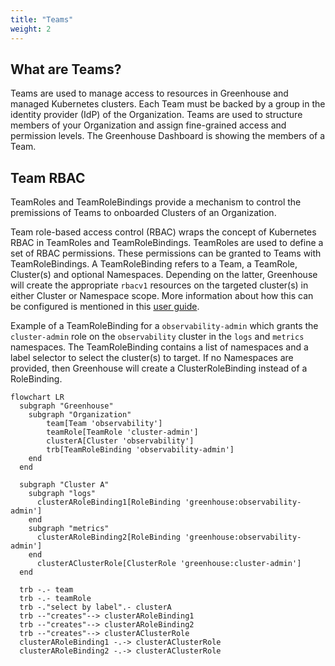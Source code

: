 ```yaml
---
title: "Teams"
weight: 2
---
```


## What are Teams?

Teams are used to manage access to resources in Greenhouse and managed Kubernetes clusters. Each Team must be backed by a group in the identity provider (IdP) of the Organization. Teams are used to structure members of your Organization and assign fine-grained access and permission levels. The Greenhouse Dashboard is showing the members of a Team.

## Team RBAC

TeamRoles and TeamRoleBindings provide a mechanism to control the premissions of Teams to onboarded Clusters of an Organization.

Team role-based access control (RBAC) wraps the concept of Kubernetes RBAC in TeamRoles and TeamRoleBindings. TeamRoles are used to define a set of RBAC permissions. These permissions can be granted to Teams with TeamRoleBindings. A TeamRoleBinding refers to a Team, a TeamRole, Cluster(s) and optional Namespaces. Depending on the latter, Greenhouse will create the appropriate `rbacv1` resources on the targeted cluster(s) in either Cluster or Namespace scope.
More information about how this can be configured is mentioned in this [user guide](../../user-guides/team/rbac.md).

Example of a TeamRoleBinding for a `observability-admin` which grants the `cluster-admin` role on the `observability` cluster in the `logs` and `metrics` namespaces. The TeamRoleBinding contains a list of namespaces and a label selector to select the cluster(s) to target. If no Namespaces are provided, then Greenhouse will create a ClusterRoleBinding instead of a RoleBinding.

```mermaid
flowchart LR
  subgraph "Greenhouse" 
    subgraph "Organization" 
        team[Team 'observability']
        teamRole[TeamRole 'cluster-admin']
        clusterA[Cluster 'observability']
        trb[TeamRoleBinding 'observability-admin']
    end
  end

  subgraph "Cluster A"
    subgraph "logs"
      clusterARoleBinding1[RoleBinding 'greenhouse:observability-admin']
    end
    subgraph "metrics"
      clusterARoleBinding2[RoleBinding 'greenhouse:observability-admin']
    end
      clusterAClusterRole[ClusterRole 'greenhouse:cluster-admin']
  end

  trb -.- team
  trb -.- teamRole
  trb -."select by label".- clusterA
  trb --"creates"--> clusterARoleBinding1
  trb --"creates"--> clusterARoleBinding2
  trb --"creates"--> clusterAClusterRole
  clusterARoleBinding1 -.-> clusterAClusterRole
  clusterARoleBinding2 -.-> clusterAClusterRole
```
